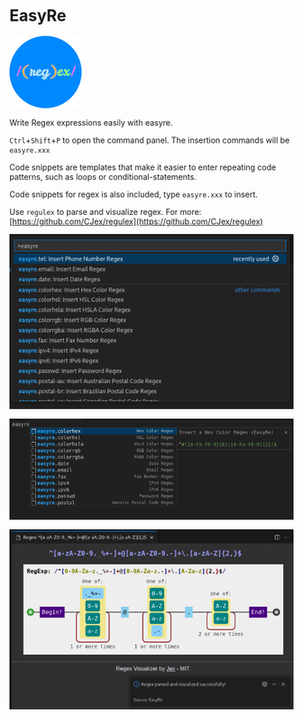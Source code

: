 # EasyRe

![icon](https://raw.githubusercontent.com/the0cp/easyre/main/assets/icon-128.png)

Write Regex expressions easily with easyre.

`Ctrl`+`Shift`+`P` to open the command panel. The insertion commands will be `easyre.xxx`

Code snippets are templates that make it easier to enter repeating code patterns, such as loops or conditional-statements.     

Code snippets for regex is also included, type `easyre.xxx` to insert.

Use `regulex` to parse and visualize regex. For more: [https://github.com/CJex/regulex](https://github.com/CJex/regulex)

![demo](https://raw.githubusercontent.com/the0cp/easyre/main/assets/demo.png)

![demo](https://raw.githubusercontent.com/the0cp/easyre/main/assets/demo-1.png)

![demo](https://raw.githubusercontent.com/the0cp/easyre/main/assets/demo-2.png)
